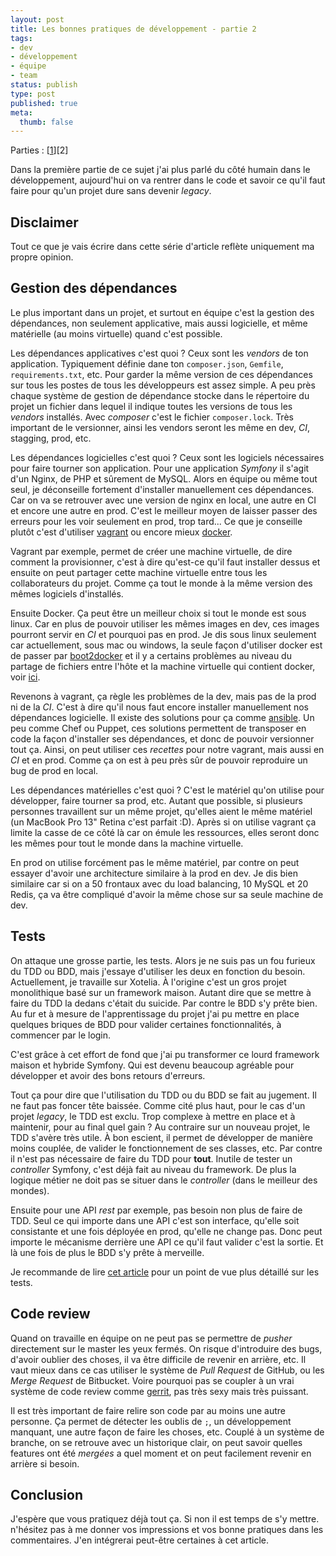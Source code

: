```yaml
---
layout: post
title: Les bonnes pratiques de développement - partie 2
tags:
- dev
- développement
- équipe
- team
status: publish
type: post
published: true
meta:
  thumb: false
---
```

Parties : [[1](/2015/03/20/bonnes-pratiques-de-developpement-partie-1/)][2]

Dans la première partie de ce sujet j'ai plus parlé du côté humain dans le développement, aujourd'hui on va rentrer dans le code et savoir ce qu'il faut faire pour qu'un projet dure sans devenir _legacy_.

## Disclaimer

Tout ce que je vais écrire dans cette série d'article reflète uniquement ma propre opinion.

## Gestion des dépendances

Le plus important dans un projet, et surtout en équipe c'est la gestion des dépendances, non seulement applicative, mais aussi logicielle, et même matérielle (au moins virtuelle) quand c'est possible.

Les dépendances applicatives c'est quoi ? Ceux sont les _vendors_ de ton application. Typiquement définie dane ton `composer.json`, `Gemfile`, `requirements.txt`, etc. Pour garder la même version de ces dépendances sur tous les postes de tous les développeurs est assez simple. A peu près chaque système de gestion de dépendance stocke dans le répertoire du projet un fichier dans lequel il indique toutes les versions de tous les _vendors_ installés. Avec _composer_ c'est le fichier `composer.lock`. Très important de le versionner, ainsi les vendors seront les même en dev, _CI_, stagging, prod, etc.

Les dépendances logicielles c'est quoi ? Ceux sont les logiciels nécessaires pour faire tourner son application. Pour une application _Symfony_ il s'agit d'un Nginx, de PHP et sûrement de MySQL. Alors en équipe ou même tout seul, je déconseille fortement d'installer manuellement ces dépendances. Car on va se retrouver avec une version de nginx en local, une autre en CI et encore une autre en prod. C'est le meilleur moyen de laisser passer des erreurs pour les voir seulement en prod, trop tard... Ce que je conseille plutôt c'est d'utiliser [vagrant](https://www.vagrantup.com/) ou encore mieux [docker](https://www.docker.com/).

Vagrant par exemple, permet de créer une machine virtuelle, de dire comment la provisionner, c'est à dire qu'est-ce qu'il faut installer dessus et ensuite on peut partager cette machine virtuelle entre tous les collaborateurs du projet. Comme ça tout le monde à la même version des mêmes logiciels d'installés.

Ensuite Docker. Ça peut être un meilleur choix si tout le monde est sous linux. Car en plus de pouvoir utiliser les mêmes images en dev, ces images pourront servir en _CI_ et pourquoi pas en prod. Je dis sous linux seulement car actuellement, sous mac ou windows, la seule façon d'utiliser docker est de passer par [boot2docker](http://boot2docker.io/) et il y a certains problèmes au niveau du partage de fichiers entre l'hôte et la machine virtuelle qui contient docker, voir [ici](https://github.com/boot2docker/boot2docker/issues/581).

Revenons à vagrant, ça règle les problèmes de la dev, mais pas de la prod ni de la _CI_. C'est à dire qu'il nous faut encore installer manuellement nos dépendances logicielle. Il existe des solutions pour ça comme [ansible](http://www.ansible.com/home). Un peu comme Chef ou Puppet, ces solutions permettent de transposer en code la façon d'installer ses dépendances, et donc de pouvoir versionner tout ça. Ainsi, on peut utiliser ces _recettes_ pour notre vagrant, mais aussi en _CI_ et en prod. Comme ça on est à peu près sûr de pouvoir reproduire un bug de prod en local.

Les dépendances matérielles c'est quoi ? C'est le matériel qu'on utilise pour développer, faire tourner sa prod, etc. Autant que possible, si plusieurs personnes travaillent sur un même projet, qu'elles aient le même matériel (un MacBook Pro 13" Retina c'est parfait :D). Après si on utilise vagrant ça limite la casse de ce côté là car on émule les ressources, elles seront donc les mêmes pour tout le monde dans la machine virtuelle.

En prod on utilise forcément pas le même matériel, par contre on peut essayer d'avoir une architecture similaire à la prod en dev. Je dis bien similaire car si on a 50 frontaux avec du load balancing, 10 MySQL et 20 Redis, ça va être compliqué d'avoir la même chose sur sa seule machine de dev.

## Tests

On attaque une grosse partie, les tests. Alors je ne suis pas un fou furieux du TDD ou BDD, mais j'essaye d'utiliser les deux en fonction du besoin. Actuellement, je travaille sur Xotelia. À l'origine c'est un gros projet monolithique basé sur un framework maison. Autant dire que se mettre à faire du TDD la dedans c'était du suicide. Par contre le BDD s'y prête bien. Au fur et à mesure de l'apprentissage du projet j'ai pu mettre en place quelques briques de BDD pour valider certaines fonctionnalités, à commencer par le login.

C'est grâce à cet effort de fond que j'ai pu transformer ce lourd framework maison et hybride Symfony. Qui est devenu beaucoup agréable pour développer et avoir des bons retours d'erreurs.

Tout ça pour dire que l'utilisation du TDD ou du BDD se fait au jugement. Il ne faut pas foncer tête baissée. Comme cité plus haut, pour le cas d'un projet _legacy_, le TDD est exclu. Trop complexe à mettre en place et à maintenir, pour au final quel gain ? Au contraire sur un nouveau projet, le TDD s'avère très utile. À bon escient, il permet de développer de manière moins couplée, de valider le fonctionnement de ses classes, etc. Par contre il n'est pas nécessaire de faire du TDD pour **tout**. Inutile de tester un _controller_ Symfony, c'est déjà fait au niveau du framework. De plus la logique métier ne doit pas se situer dans le _controller_ (dans le meilleur des mondes).

Ensuite pour une API _rest_ par exemple, pas besoin non plus de faire de TDD. Seul ce qui importe dans une API c'est son interface, qu'elle soit consistante et une fois déployée en prod, qu'elle ne change pas. Donc peut importe le mécanisme derrière une API ce qu'il faut valider c'est la sortie. Et là une fois de plus le BDD s'y prête à merveille.

Je recommande de lire [cet article](http://everzet.com/post/107204911916/economy-of-tests) pour un point de vue plus détaillé sur les tests.

## Code review

Quand on travaille en équipe on ne peut pas se permettre de _pusher_ directement sur le master les yeux fermés. On risque d'introduire des bugs, d'avoir oublier des choses, il va être difficile de revenir en arrière, etc. Il vaut mieux dans ce cas utiliser le système de _Pull Request_ de GitHub, ou les _Merge Request_ de Bitbucket. Voire pourquoi pas se coupler à un vrai système de code review comme [gerrit](https://code.google.com/p/gerrit/), pas très sexy mais très puissant.

Il est très important de faire relire son code par au moins une autre personne. Ça permet de détecter les oublis de `;`, un développement manquant, une autre façon de faire les choses, etc. Couplé à un système de branche, on se retrouve avec un historique clair, on peut savoir quelles features ont été _mergées_ a quel moment et on peut facilement revenir en arrière si besoin.

## Conclusion

J'espère que vous pratiquez déjà tout ça. Si non il est temps de s'y mettre. n'hésitez pas à me donner vos impressions et vos bonne pratiques dans les commentaires. J'en intégrerai peut-être certaines à cet article.
